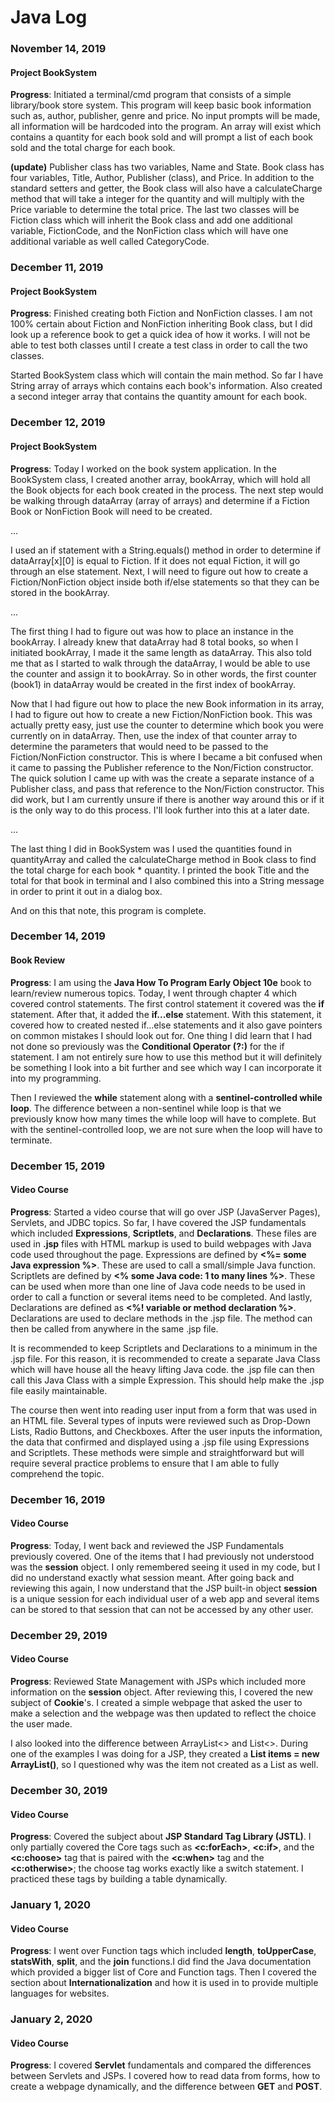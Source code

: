 <!--
### Day 0: February 30, 2016 (Example 2)
##### (delete me or comment me out)

**Today's Progress**: Fixed CSS, worked on canvas functionality for the app.

**Thoughts**: I really struggled with CSS, but, overall, I feel like I am slowly getting better at it. Canvas is still new for me, but I managed to figure out some basic functionality.

**Link(s) to work**: [Calculator App](http://www.example.com)
-->

# Java Log

### November 14, 2019

#### Project BookSystem

**Progress**: Initiated a terminal/cmd program that consists of a simple library/book store system. This program will keep basic book information such as, author, publisher, genre and price. No input prompts will be made, all information will be hardcoded into the program. An array will exist which contains a quantity for each book sold and will prompt a list of each book sold and the total charge for each book.

**(update)**
Publisher class has two variables, Name and State. Book class has four variables, Title, Author, Publisher (class), and Price. In addition to the standard setters and getter,  the Book class will also have a calculateCharge method that will take a integer for the quantity and will multiply with the Price variable to determine the total price. The last two classes will be Fiction class which will inherit the Book class and add one additional variable, FictionCode, and the NonFiction class which will have one additional variable as well called CategoryCode.

### December 11, 2019

#### Project BookSystem

**Progress**: Finished creating both Fiction and NonFiction classes. I am not 100% certain about Fiction and NonFiction inheriting Book class, but I did look up a reference book to get a quick idea of how it works. I will not be able to test both classes until I create a test class in order to call the two classes.

Started BookSystem class which will contain the main method. So far I have String array of arrays which contains each book's information. Also created a second integer array that contains the quantity amount for each book.

### December 12, 2019

#### Project BookSystem

**Progress**: Today I worked on the book system application. In the BookSystem class, I created another array, bookArray, which will hold all the Book objects for each book created in the process. The next step would be walking through dataArray (array of arrays) and determine if a Fiction Book or NonFiction Book will need to be created.

...

I used an if statement with a String.equals() method in order to determine if dataArray[x][0] is equal to Fiction. If it does not equal Fiction, it will go through an else statement. Next, I will need to figure out how to create a Fiction/NonFiction object inside both if/else statements so that they can be stored in the bookArray.

...

The first thing I had to figure out was how to place an instance in the bookArray. I already knew that dataArray had 8 total books, so when I initiated bookArray, I made it the same length as dataArray. This also told me that as I started to walk through the dataArray, I would be able to use the counter and assign it to bookArray. So in other words, the first counter (book1) in dataArray would be created in the first index of bookArray.

Now that I had figure out how to place the new Book information in its array, I had to figure out how to create a new Fiction/NonFiction book. This was actually pretty easy, just use the counter to determine which book you were currently on in dataArray. Then, use the index of that counter array to determine the parameters that would need to be passed to the Fiction/NonFiction constructor. This is where I became a bit confused when it came to passing the Publisher reference to the Non/Fiction constructor. The quick solution I came up with was the create a separate instance of a Publisher class, and pass that reference to the Non/Fiction constructor. This did work, but I am currently unsure if there is another way around this or if it is the only way to do this process. I'll look further into this at a later date.

...

The last thing I did in BookSystem was I used the quantities found in quantityArray and called the calculateCharge method in Book class to find the total charge for each book * quantity. I printed the book Title and the total for that book in terminal and I also combined this into a String message in order to print it out in a dialog box.

And on this that note, this program is complete.

### December 14, 2019

#### Book Review

**Progress**: I am using the **Java How To Program Early Object 10e** book to learn/review numerous topics. Today, I went through chapter 4 which covered control statements. The first control statement it covered was the **if** statement. After that, it added the **if...else** statement. With this statement, it covered how to created nested if...else statements and it also gave pointers on common mistakes I should look out for. One thing I did learn that I had not done so previously was the **Conditional Operator (?:)** for the if statement. I am not entirely sure how to use this method but it will definitely be something I look into a bit further and see which way I can incorporate it into my programming.

Then I reviewed the **while** statement along with a **sentinel-controlled while loop**. The difference between a non-sentinel while loop is that we previously know how many times the while loop will have to complete. But with the sentinel-controlled loop, we are not sure when the loop will have to terminate.

### December 15, 2019

#### Video Course

**Progress**: Started a video course that will go over JSP (JavaServer Pages), Servlets, and JDBC topics. So far, I have covered the JSP fundamentals which included **Expressions**, **Scriptlets**, and **Declarations**. These files are used in **.jsp** files with HTML markup is used to build webpages with Java code used throughout the page. Expressions are defined by **<%= some Java expression %>**. These are used to call a small/simple Java function. Scriptlets are defined by **<% some Java code: 1 to many lines %>**. These can be used when more than one line of Java code needs to be used in order to call a function or several items need to be completed. And lastly, Declarations are defined as **<%! variable or method declaration %>**. Declarations are used to declare methods in the .jsp file. The method can then be called from anywhere in the same .jsp file.

It is recommended to keep Scriptlets and Declarations to a minimum in the .jsp file. For this reason, it is recommended to create a separate Java Class which will have house all the heavy lifting Java code. the .jsp file can then call this Java Class with a simple Expression. This should help make the .jsp file easily maintainable.

The course then went into reading user input from a form that was used in an HTML file. Several types of inputs were reviewed such as Drop-Down Lists, Radio Buttons, and Checkboxes. After the user inputs the information, the data that confirmed and displayed using a .jsp file using Expressions and Scriptlets. These methods were simple and straightforward but will require several practice problems to ensure that I am able to fully comprehend the topic.

### December 16, 2019

#### Video Course

**Progress**: Today, I went back and reviewed the JSP Fundamentals previously covered. One of the items that I had previously not understood was the **session** object. I only remembered seeing it used in my code, but I did no understand exactly what session meant. After going back and reviewing this again, I now understand that the JSP built-in object **session** is a unique session for each individual user of a web app and several items can be stored to that session that can not be accessed by any other user.

### December 29, 2019

#### Video Course

**Progress**: Reviewed State Management with JSPs which included more information on the **session** object. After reviewing this, I covered the new subject of **Cookie**'s. I created a simple webpage that asked the user to make a selection and the webpage was then updated to reflect the choice the user made.

I also looked into the difference between ArrayList<> and List<>. During one of the examples I was doing for a JSP, they created a **List<String> items = new ArrayList<String>()**, so I questioned why was the item not created as a List<String> as well.

### December 30, 2019

#### Video Course

**Progress**: Covered the subject about **JSP Standard Tag Library (JSTL)**. I only partially covered the Core tags such as **<c:forEach>**, **<c:if>**, and the **<c:choose>** tag that is paired with the **<c:when>** tag and the **<c:otherwise>**; the choose tag works exactly like a switch statement. I practiced these tags by building a table dynamically.

### January 1, 2020

#### Video Course

**Progress**: I went over Function tags which included **length**, **toUpperCase**, **statsWith**, **split**, and the **join** functions.I did find the Java documentation which provided a bigger list of Core and Function tags. Then I covered the section about **Internationalization** and how it is used in to provide multiple languages for websites.

### January 2, 2020

#### Video Course

**Progress**: I covered **Servlet** fundamentals and compared the differences between Servlets and JSPs. I covered how to read data from forms, how to create a webpage dynamically, and the difference between **GET** and **POST**.
